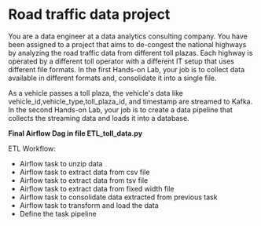 # Road traffic data project 

You are a data engineer at a data analytics consulting company. You have been assigned to a project that aims to de-congest the national highways by analyzing the road traffic data from different toll plazas. Each highway is operated by a different toll operator with a different IT setup that uses different file formats. In the first Hands-on Lab, your job is to collect data available in different formats and, consolidate it into a single file.

As a vehicle passes a toll plaza, the vehicle's data like vehicle_id,vehicle_type,toll_plaza_id, and timestamp are streamed to Kafka. In the second Hands-on Lab, your job is to create a data pipeline that collects the streaming data and loads it into a database. 

**Final Airflow Dag in file ETL_toll_data.py**

ETL Workflow:
- Airflow task to unzip data
- Airflow task to extract data from csv file
- Airflow task to extract data from tsv file
- Airflow task to extract data from fixed width file
- Airflow task to consolidate data extracted from previous task
- Airflow task to transform and load the data
- Define the task pipeline
